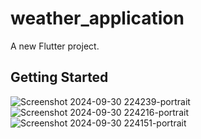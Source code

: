 # weather_application

A new Flutter project.

## Getting Started
![Screenshot 2024-09-30 224239-portrait](https://github.com/user-attachments/assets/7a95c0ea-5e84-4614-a57c-f08075ce24a6)
![Screenshot 2024-09-30 224216-portrait](https://github.com/user-attachments/assets/f71e4a48-bdb0-4187-9d32-0f1c6619b04d)
![Screenshot 2024-09-30 224151-portrait](https://github.com/user-attachments/assets/7def08e6-520b-4466-a432-b73150e434bf)
